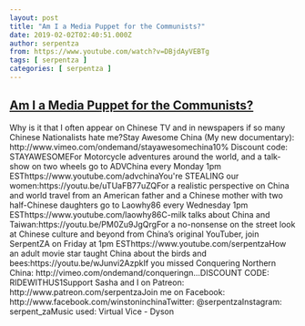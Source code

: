 ```yaml
---
layout: post
title: "Am I a Media Puppet for the Communists?"
date: 2019-02-02T02:40:51.000Z
author: serpentza
from: https://www.youtube.com/watch?v=DBjdAyVEBTg
tags: [ serpentza ]
categories: [ serpentza ]
---
```

<!--1549075251000-->
[Am I a Media Puppet for the Communists?](https://www.youtube.com/watch?v=DBjdAyVEBTg)
------

<div>
Why is it that I often appear on Chinese TV and in newspapers if so many Chinese Nationalists hate me?Stay Awesome China (My new documentary): http://www.vimeo.com/ondemand/stayawesomechina10% Discount code: STAYAWESOMEFor Motorcycle adventures around the world, and a talk-show on two wheels go to ADVChina every Monday 1pm ESThttps://www.youtube.com/advchinaYou're STEALING our women:https://youtu.be/uTUaFB77uZQFor a realistic perspective on China and world travel from an American father and a Chinese mother with two half-Chinese daughters go to Laowhy86 every Wednesday 1pm ESThttps://www.youtube.com/laowhy86C-milk talks about China and Taiwan:https://youtu.be/PM0Zu9JgQrgFor a no-nonsense on the street look at Chinese culture and beyond from China’s original YouTuber, join SerpentZA on Friday at 1pm ESThttps://www.youtube.com/serpentzaHow an adult movie star taught China about the birds and bees:https://youtu.be/wJunvi2AzpkIf you missed Conquering Northern China: http://vimeo.com/ondemand/conqueringn...DISCOUNT CODE: RIDEWITHUS1Support Sasha and I on Patreon: http://www.patreon.com/serpentzaJoin me on Facebook: http://www.facebook.com/winstoninchinaTwitter: @serpentzaInstagram: serpent_zaMusic used: Virtual Vice - Dyson
</div>
